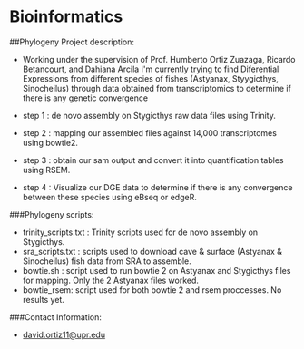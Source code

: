 # Bioinformatics

##Phylogeny Project description:

+ Working under the supervision of Prof. Humberto Ortiz Zuazaga, Ricardo Betancourt,
  and Dahiana Arcila I'm currently trying to find Diferential Expressions from different 
  species of fishes (Astyanax, Styygicthys, Sinocheilus) through data obtained from transcriptomics 
  to determine if there is any genetic convergence
  
+ step 1 : de novo assembly on Stygicthys raw data files using Trinity.
+ step 2 : mapping our assembled files against 14,000 transcriptomes using bowtie2.
+ step 3 : obtain our sam output and convert it into quantification tables using RSEM.
+ step 4 : Visualize our DGE data to determine if there is any convergence between these species using eBseq or edgeR.

###Phylogeny scripts:

+ trinity_scripts.txt : Trinity scripts used for de novo assembly on Stygicthys.
+ sra_scripts.txt : scripts used to download cave & surface (Astyanax & Sinocheilus) fish data from SRA to assemble.
+ bowtie.sh : script used to run bowtie 2 on  Astyanax and Stygicthys files for mapping. Only the 2 Astyanax files worked.
+ bowtie_rsem: script used for both bowtie 2 and rsem proccesses. No results yet.
  
###Contact Information:
  + david.ortiz11@upr.edu
